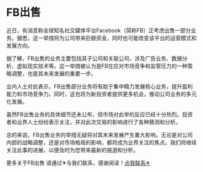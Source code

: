 # FB出售

近日，有消息称全球知名社交媒体平台Facebook（简称FB）正考虑出售一部分业务。据悉，这一举措将为公司带来巨额资金，同时也可能改变该平台的运营模式和发展方向。

据了解，FB出售的业务主要包括其子公司和关联公司，涉及广告业务、数据分析、虚拟现实技术等。这一举措被认为是FB在应对市场竞争和监管压力的一种策略调整，也是其未来发展的重要一步。

业内人士对此表示，FB出售部分业务将有助于集中精力发展核心业务，提升盈利能力和市场竞争力。同时，这也将为新投资者提供更多机会，推动公司业务的多元化发展。

虽然FB出售业务的具体细节还未公布，但市场对此举的反应已经十分热烈。投资者和业界人士纷纷表示关注，并对此次交易的影响进行了各种猜测和分析。

总的来说，FB出售业务的举措无疑将对其未来发展产生重大影响。无论是对公司内部的战略调整，还是对市场格局的影响，都将成为业界关注的焦点。我们将继续关注此事的进展，以便及时为您带来最新的报道和分析。

更多关于FB出售 请通过✈与我们联系，感谢阅读！[点我联系✈](https://docs.k02.cc)
